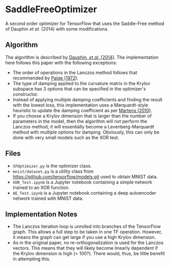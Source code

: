 # SaddleFreeOptimizer
A second order optimizer for TensorFlow that uses the Saddle-Free method of Dauphin _et al_. (2014) with some modifications.

## Algorithm
The algorithm is described by [Dauphin, _et al_. \(2014\)](https://arxiv.org/abs/1406.2572). The implementation here follows this paper with the following exceptions:
* The order of operations in the Lanczos method follows that recommended by [Paige \(1972\)](https://academic.oup.com/imamat/article-abstract/10/3/373/824284).
* The type of damping applied to the curvature matrix in the Krylov subspace has 3 options that can be specified in the optimizer's constructor.
* Instead of applying multiple damping coefficients and finding the result with the lowest loss, this implementation uses a Marquardt-style heuristic to update the damping coefficient as per [Martens \(2010\)](http://www.cs.toronto.edu/~jmartens/docs/Deep_HessianFree.pdf).
* If you choose a Krylov dimension that is larger than the number of parameters in the model, then the algorithm will not perform the Lanczos method; it will essentially become a Levenberg-Marquardt method with multiple options for damping. Obviously, this can only be done with very small models such as the XOR test.

## Files
* `SFOptimizer.py` is the optimizer class.
* `mnist/dataset.py` is a utility class from https://github.com/tensorflow/models.git used to obtain MNIST data.
* `XOR_Test.ipynb` is a Jupyter notebook containing a simple network trained to an XOR function.
* `AE_Test.ipynb` is a Jupyter notebook containing a deep autoencoder network trained with MNIST data.

## Implementation Notes
* The Lanczos iteration loop is unrolled into branches of the TensorFlow graph. This allows a full step to be taken in one TF operation. However, it means the graph can get large if you use a high Krylov dimension.
* As in the original paper, no re-orthogonalization is used for the Lanczos vectors. This means that they will likely become linearly dependent if the Krylov dimension is high \(> 100?\). There would, thus, be little benefit in attempting this.
